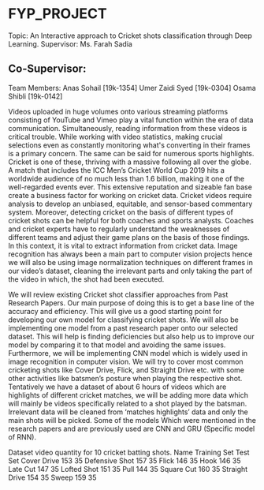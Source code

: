 # FYP_PROJECT

Topic:
An Interactive approach to Cricket shots classification through Deep Learning.
Supervisor:
Ms. Farah Sadia

Co-Supervisor:
-

Team Members:
Anas Sohail [19k-1354]
Umer Zaidi Syed [19k-0304]
Osama Shibli [19k-0142]


Videos uploaded in huge volumes onto various streaming platforms consisting of YouTube and Vimeo play a vital function within the era of data communication. Simultaneously, reading information from these videos is critical trouble. While working with video statistics, making crucial selections even as constantly monitoring what's converting in their frames is a primary concern. The same can be said for numerous sports highlights. Cricket is one of these, thriving with a massive following all over the globe. A match that includes the ICC Men’s Cricket World Cup 2019 hits a worldwide audience of no much less than 1.6 billion, making it one of the well-regarded events ever. This extensive reputation and sizeable fan base create a business factor for working on cricket data. Cricket videos require analysis to develop an unbiased, equitable, and sensor-based commentary system. 
Moreover, detecting cricket on the basis of different types of cricket shots can be helpful for both coaches and sports analysts. Coaches and cricket experts have to regularly understand the weaknesses of different teams and adjust their game plans on the basis of those findings. In this context, it is vital to extract information from cricket data. Image recognition has always been a main part to computer vision projects hence we will also be using image normalization techniques on different frames in our video’s dataset, cleaning the irrelevant parts and only taking the part of the video in which, the shot had been executed. 



We will review existing Cricket shot classifier approaches from Past Research Papers. Our main purpose of doing this is to get a base line of the accuracy and efficiency. This will give us a good starting point for developing our own model for classifying cricket shots. We will also be implementing one model from a past research paper onto our selected dataset. This will help is finding deficiencies but also help us to improve our model by comparing it to that model and avoiding the same issues. Furthermore, we will be implementing CNN model which is widely used in image recognition in computer vision.
We will try to cover most common cricketing shots like Cover Drive, Flick, and Straight Drive etc. with some other activities like batsmen’s posture when playing the respective shot.
Tentatively we have a dataset of about 6 hours of videos which are highlights of different cricket matches, we will be adding more data which will mainly be videos specifically related to a shot played by the batsman. Irrelevant data will be cleaned from ‘matches highlights’ data and only the main shots will be picked.
Some of the models Which were mentioned in the research papers and are previously used are CNN and GRU (Specific model of RNN).


Dataset video quantity for 10 cricket batting shots.
Name            Training Set    Test Set
Cover Drive         153         35
Defensive Shot      157         35
Flick               146         35
Hook                146         35
Late Cut            147         35
Lofted Shot         151         35
Pull                144         35
Square Cut          160         35
Straight Drive      154         35
Sweep               159         35